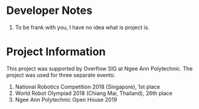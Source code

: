 # Developer Notes

1. To be frank with you, I have no idea what is project is.

# Project Information

This project was supported by Overflow SIG at Ngee Ann Polytechnic. The project was used for three separate events:
1. National Robotics Competition 2018 (Singapore), 1st place
2. World Robot Olympiad 2018 (Chiang Mai, Thailand), 26th place
3. Ngee Ann Polytechnic Open House 2019
